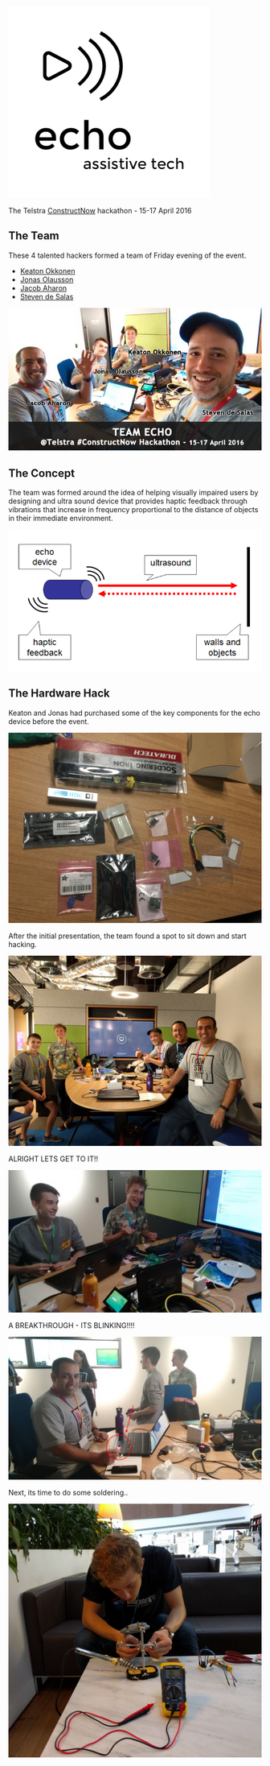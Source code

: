 ![Echo - Assistive Tech](https://raw.githubusercontent.com/echohack2016/project/master/design/echo-logo.png)

The Telstra [ConstructNow](constructnow.io) hackathon - 15-17 April 2016

## The Team

These 4 talented hackers formed a team of Friday evening of the event. 

- [Keaton Okkonen](https://www.linkedin.com/in/keatono)
- [Jonas Olausson](https://www.facebook.com/jonas.olausson.58)
- [Jacob Aharon](https://au.linkedin.com/in/jjaharon)
- [Steven de Salas](https://www.linkedin.com/in/sdesalas)

![Team Echo](https://raw.githubusercontent.com/echohack2016/project/master/the-team.jpg)

## The Concept

The team was formed around the idea of helping visually impaired users by designing and ultra sound device that provides haptic feedback through vibrations that increase in frequency proportional to the distance of objects in their immediate environment.

![Echo Concept](https://raw.githubusercontent.com/echohack2016/project/master/concept.png)

## The Hardware Hack

Keaton and Jonas had purchased some of the key components for the echo device before the event.

![Components](https://raw.githubusercontent.com/echohack2016/project/master/img/Startingout.jpg)

After the initial presentation, the team found a spot to sit down and start hacking.

![Starting](https://raw.githubusercontent.com/echohack2016/project/master/img/IMG_20160415_194756.jpg)

ALRIGHT LETS GET TO IT!!

![Yeah!](https://raw.githubusercontent.com/echohack2016/project/master/img/IMG_20160415_204312.jpg)

A BREAKTHROUGH - ITS BLINKING!!!!

![Check it out!](https://raw.githubusercontent.com/echohack2016/project/master/img/its-blinking.jpg)

Next, its time to do some soldering..

![Keaton soldering..!](https://raw.githubusercontent.com/echohack2016/project/master/img/time-for-soldering.jpg)
